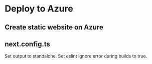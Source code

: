 # Deploy to Azure

## Create static website on Azure

## next.config.ts

Set output to standalone.
Set eslint ignore error during builds to true.
